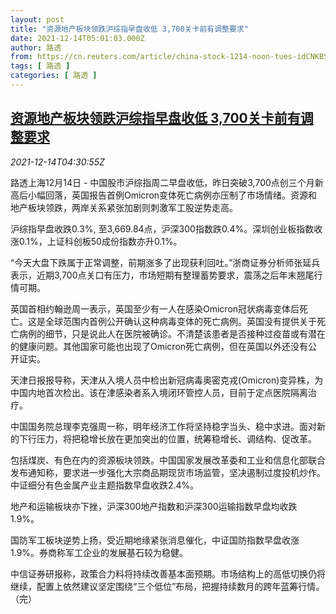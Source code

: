 ```yaml
---
layout: post
title: "资源地产板块领跌沪综指早盘收低 3,700关卡前有调整要求"
date: 2021-12-14T05:01:03.000Z
author: 路透
from: https://cn.reuters.com/article/china-stock-1214-noon-tues-idCNKBS2IT0B4
tags: [ 路透 ]
categories: [ 路透 ]
---
```

<!--1639458063000-->
[资源地产板块领跌沪综指早盘收低 3,700关卡前有调整要求](https://cn.reuters.com/article/china-stock-1214-noon-tues-idCNKBS2IT0B4)
------

<div>
<div><i>2021-12-14T04:30:55Z</i></div><p>路透上海12月14日 - 中国股市沪综指周二早盘收低，昨日突破3,700点创三个月新高后小幅回落，英国报告首例Omicron变体死亡病例亦压制了市场情绪。资源和地产板块领跌，两岸关系紧张加剧则刺激军工股逆势走高。</p><p>沪综指早盘收跌0.3%, 至3,669.84点，沪深300指数跌0.4%。深圳创业板指数收涨0.1%，上证科创板50成份指数亦升0.1%。</p><p>“今天大盘下跌属于正常调整，前期涨多了出现获利回吐。”浙商证券分析师张延兵表示，近期3,700点关口有压力，市场短期有整理蓄势要求，震荡之后年末翘尾行情可期。</p><p>英国首相约翰逊周一表示，英国至少有一人在感染Omicron冠状病毒变体后死亡。这是全球范围内首例公开确认这种病毒变体的死亡病例。英国没有提供关于死亡病例的细节，只是说此人在医院被确诊。不清楚该患者是否接种过疫苗或有潜在的健康问题。其他国家可能也出现了Omicron死亡病例，但在英国以外还没有公开证实。</p><p>天津日报报导称，天津从入境人员中检出新冠病毒奥密克戎(Omicron)变异株，为中国内地首次检出。该在津感染者系入境闭环管控人员，目前于定点医院隔离治疗。</p><p>中国国务院总理李克强周一称，明年经济工作将坚持稳字当头、稳中求进。面对新的下行压力，将把稳增长放在更加突出的位置，统筹稳增长、调结构、促改革。</p><p>包括煤炭、有色在内的资源板块领跌。中国国家发展改革委和工业和信息化部联合发布通知称，要求进一步强化大宗商品期现货市场监管，坚决遏制过度投机炒作。中证细分有色金属产业主题指数早盘收跌2.4%。</p><p>地产和运输板块亦下挫，沪深300地产指数和沪深300运输指数早盘均收跌1.9%。</p><p>国防军工板块逆势上扬，受近期地缘紧张消息催化，中证国防指数早盘收涨1.9%。券商称军工企业的发展基石较为稳健。</p><p>中信证券研报称，政策合力料将持续改善基本面预期。市场结构上的高低切换仍将继续，配置上依然建议坚定围绕“三个低位”布局，把握持续数月的跨年蓝筹行情。（完）</p>
</div>
